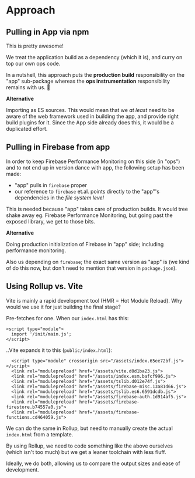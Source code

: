 # Approach

## Pulling in App via npm

This is pretty awesome!

We treat the application build as a dependency (which it is), and curry on top our own ops code.

In a nutshell, this approach puts the **production build** responsibility on the "app" sub-package whereas the **ops instrumentation** responsibility remains with us. 👏

**Alternative**

Importing as ES sources. This would mean that we *at least* need to be aware of the web framework used in building the app, and provide right build plugins for it. Since the App side already does this, it would be a duplicated effort.

## Pulling in Firebase from app

In order to keep Firebase Performance Monitoring on this side (in "ops") and to not end up in version dance with app, the following setup has been made:

- "app" pulls in `firebase` proper
- our reference to `firebase` et.al. points directly to the "app"'s dependencies in the *file system level*

This is needed because "app" takes care of production builds. It would tree shake away eg. Firebase Performance Monitoring, but going past the exposed library, we get to those bits.

**Alternative**

Doing production initialization of Firebase in "app" side; including performance monitoring.

Also us depending on `firebase`; the exact same version as "app" is (we kind of do this now, but don't need to mention that version in `package.json`).


## Using Rollup vs. Vite

Vite is mainly a rapid development tool (HMR = Hot Module Reload). Why would we use it for just building the final stage?

Pre-fetches for one. When our `index.html` has this:

```
<script type="module">
  import '/init/main.js';
</script>
```

..Vite expands it to this (`public/index.html`):

```
  <script type="module" crossorigin src="/assets/index.65ee72bf.js"></script>
  <link rel="modulepreload" href="/assets/vite.d0d1ba23.js">
  <link rel="modulepreload" href="/assets/index.esm.bafcf996.js">
  <link rel="modulepreload" href="/assets/tslib.d012e74f.js">
  <link rel="modulepreload" href="/assets/firebase-misc.13a81d66.js">
  <link rel="modulepreload" href="/assets/tslib.es6.6591dcdb.js">
  <link rel="modulepreload" href="/assets/firebase-auth.1d914af5.js">
  <link rel="modulepreload" href="/assets/firebase-firestore.b74557a0.js">
  <link rel="modulepreload" href="/assets/firebase-functions.cd464059.js">
```

We can do the same in Rollup, but need to manually create the actual `index.html` from a template.

By using Rollup, we need to code something like the above ourselves (which isn't too much) but we get a leaner toolchain with less fluff.

Ideally, we do both, allowing us to compare the output sizes and ease of development.

